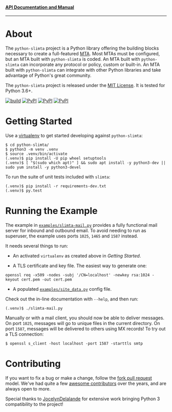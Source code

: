 
#### [API Documentation and Manual][5]

--------------------

About
=====

The `python-slimta` project is a Python library offering the building blocks
necessary to create a full-featured [MTA][1]. Most MTAs must be configured, but
an MTA built with `python-slimta` is coded. An MTA built with `python-slimta`
can incorporate any protocol or policy, custom or built-in. An MTA built with
`python-slimta` can integrate with other Python libraries and take advantage of
Python's great community.

The `python-slimta` project is released under the [MIT License][4]. It is
tested for Python 3.6+.

[![build](https://github.com/slimta/python-slimta/actions/workflows/python-package.yml/badge.svg)](https://github.com/slimta/python-slimta/actions/workflows/python-package.yml)
[![PyPI](https://img.shields.io/pypi/v/python-slimta.svg)](https://pypi.python.org/pypi/python-slimta)
[![PyPI](https://img.shields.io/pypi/pyversions/python-slimta.svg)](https://pypi.python.org/pypi/python-slimta)
[![PyPI](https://img.shields.io/pypi/l/python-slimta.svg)](https://pypi.python.org/pypi/python-slimta)


Getting Started
===============

Use a [virtualenv][2] to get started developing against `python-slimta`:

    $ cd python-slimta/
    $ python3 -m venv .venv
    $ source .venv/bin/activate
    (.venv)$ pip install -U pip wheel setuptools
    (.venv)$ [ "$(sudo which apt)" ] && sudo apt install -y python3-dev || sudo yum install -y python3-devel

To run the suite of unit tests included with `slimta`:

    (.venv)$ pip install -r requirements-dev.txt
    (.venv)$ py.test

Running the Example
===================

The example in [`examples/slimta-mail.py`](examples/slimta-mail.py) provides a
fully functional mail server for inbound and outbound email. To avoid needing
to run as superuser, the example uses ports `1025`, `1465` and `1587` instead.

It needs several things to run:

* An activated `virtualenv` as created above in *Getting Started*.

* A TLS certificate and key file. The easiest way to generate one:

```
openssl req -x509 -nodes -subj '/CN=localhost' -newkey rsa:1024 -keyout cert.pem -out cert.pem
```

* A populated [`examples/site_data.py`](examples/site_data.py) config file.

Check out the in-line documentation with `--help`, and then run:

    (.venv)$ ./slimta-mail.py

Manually or with a mail client, you should now be able to deliver messages. On
port `1025`, messages will go to unique files in the current directory. On port
`1587`, messages will be delivered to others using MX records! To try out a TLS
connection:

    $ openssl s_client -host localhost -port 1587 -starttls smtp

Contributing
============

If you want to fix a bug or make a change, follow the [fork pull request][6]
model. We've had quite a few [awesome contributors][7] over the years, and are
always open to more.

Special thanks to [JocelynDelalande][8] for extensive work bringing Python 3
compatibility to the project!

[1]: http://en.wikipedia.org/wiki/Message_transfer_agent
[2]: http://pypi.python.org/pypi/virtualenv
[3]: http://en.wikipedia.org/wiki/Open_mail_relay
[4]: http://opensource.org/licenses/MIT
[5]: http://slimta.org/
[6]: https://help.github.com/articles/using-pull-requests/
[7]: https://github.com/slimta/python-slimta/graphs/contributors
[8]: https://github.com/JocelynDelalande
